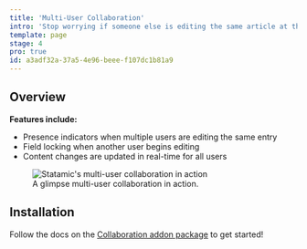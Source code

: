 ```yaml
---
title: 'Multi-User Collaboration'
intro: 'Stop worrying if someone else is editing the same article at the same time and start enjoying a collaborative authoring process. Each field automatically locks as a user begins to edit, and unlocks when they leave or go idle.'
template: page
stage: 4
pro: true
id: a3adf32a-37a5-4e96-beee-f107dc1b81a9
---
```

## Overview

**Features include:**

- Presence indicators when multiple users are editing the same entry
- Field locking when another user begins editing
- Content changes are updated in real-time for all users

<figure>
    <img src="https://statamic.com/storage/products/oMTSYVZJlh4j0Qr8Zm4T5Tl3WM1GQLj5hXRMsnx1.png" alt="Statamic's multi-user collaboration in action">
    <figcaption>A glimpse multi-user collaboration in action.</figcaption>
</figure>

## Installation

Follow the docs on the [Collaboration addon package](https://statamic.com/addons/statamic/collaboration) to get started!
